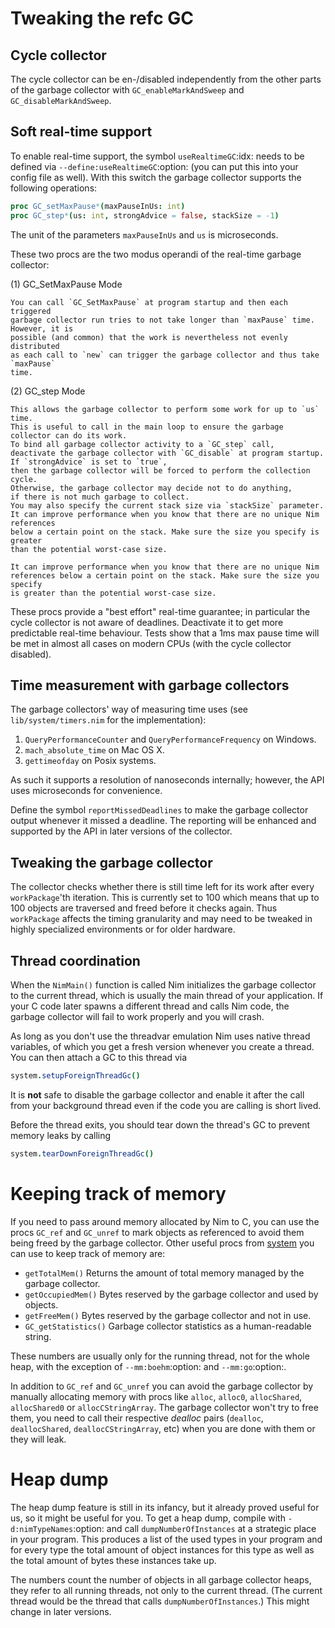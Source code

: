Tweaking the refc GC
====================

Cycle collector
---------------

The cycle collector can be en-/disabled independently from the other parts of
the garbage collector with `GC_enableMarkAndSweep` and `GC_disableMarkAndSweep`.


Soft real-time support
----------------------

To enable real-time support, the symbol `useRealtimeGC`:idx: needs to be
defined via `--define:useRealtimeGC`:option: (you can put this into your config
file as well).
With this switch the garbage collector supports the following operations:

  ```nim
  proc GC_setMaxPause*(maxPauseInUs: int)
  proc GC_step*(us: int, strongAdvice = false, stackSize = -1)
  ```

The unit of the parameters `maxPauseInUs` and `us` is microseconds.

These two procs are the two modus operandi of the real-time garbage collector:

(1) GC_SetMaxPause Mode

    You can call `GC_SetMaxPause` at program startup and then each triggered
    garbage collector run tries to not take longer than `maxPause` time. However, it is
    possible (and common) that the work is nevertheless not evenly distributed
    as each call to `new` can trigger the garbage collector and thus take  `maxPause`
    time.

(2) GC_step Mode

    This allows the garbage collector to perform some work for up to `us` time.
    This is useful to call in the main loop to ensure the garbage collector can do its work.
    To bind all garbage collector activity to a `GC_step` call,
    deactivate the garbage collector with `GC_disable` at program startup.
    If `strongAdvice` is set to `true`,
    then the garbage collector will be forced to perform the collection cycle.
    Otherwise, the garbage collector may decide not to do anything,
    if there is not much garbage to collect.
    You may also specify the current stack size via `stackSize` parameter.
    It can improve performance when you know that there are no unique Nim references
    below a certain point on the stack. Make sure the size you specify is greater
    than the potential worst-case size.

    It can improve performance when you know that there are no unique Nim
    references below a certain point on the stack. Make sure the size you specify
    is greater than the potential worst-case size.

These procs provide a "best effort" real-time guarantee; in particular the
cycle collector is not aware of deadlines. Deactivate it to get more
predictable real-time behaviour. Tests show that a 1ms max pause
time will be met in almost all cases on modern CPUs (with the cycle collector
disabled).


Time measurement with garbage collectors
----------------------------------------

The garbage collectors' way of measuring time uses
(see ``lib/system/timers.nim`` for the implementation):

1) `QueryPerformanceCounter` and `QueryPerformanceFrequency` on Windows.
2) `mach_absolute_time` on Mac OS X.
3) `gettimeofday` on Posix systems.

As such it supports a resolution of nanoseconds internally; however, the API
uses microseconds for convenience.

Define the symbol `reportMissedDeadlines` to make the
garbage collector output whenever it missed a deadline.
The reporting will be enhanced and supported by the API in later versions of the collector.


Tweaking the garbage collector
------------------------------

The collector checks whether there is still time left for its work after
every `workPackage`'th iteration. This is currently set to 100 which means
that up to 100 objects are traversed and freed before it checks again. Thus
`workPackage` affects the timing granularity and may need to be tweaked in
highly specialized environments or for older hardware.


Thread coordination
-------------------

When the `NimMain()` function is called Nim initializes the garbage
collector to the current thread, which is usually the main thread of your
application. If your C code later spawns a different thread and calls Nim
code, the garbage collector will fail to work properly and you will crash.

As long as you don't use the threadvar emulation Nim uses native thread
variables, of which you get a fresh version whenever you create a thread. You
can then attach a GC to this thread via

  ```nim
  system.setupForeignThreadGc()
  ```

It is **not** safe to disable the garbage collector and enable it after the
call from your background thread even if the code you are calling is short
lived.

Before the thread exits, you should tear down the thread's GC to prevent memory
leaks by calling

  ```nim
  system.tearDownForeignThreadGc()
  ```


Keeping track of memory
=======================

If you need to pass around memory allocated by Nim to C, you can use the
procs `GC_ref` and `GC_unref` to mark objects as referenced to avoid them
being freed by the garbage collector.
Other useful procs from [system](system.html) you can use to keep track of memory are:

* `getTotalMem()` Returns the amount of total memory managed by the garbage collector.
* `getOccupiedMem()` Bytes reserved by the garbage collector and used by objects.
* `getFreeMem()` Bytes reserved by the garbage collector and not in use.
* `GC_getStatistics()` Garbage collector statistics as a human-readable string.

These numbers are usually only for the running thread, not for the whole heap,
with the exception of `--mm:boehm`:option: and `--mm:go`:option:.

In addition to `GC_ref` and `GC_unref` you can avoid the garbage collector by manually
allocating memory with procs like `alloc`, `alloc0`, `allocShared`, `allocShared0` or `allocCStringArray`.
The garbage collector won't try to free them, you need to call their respective *dealloc* pairs
(`dealloc`, `deallocShared`, `deallocCStringArray`, etc)
when you are done with them or they will leak.


Heap dump
=========

The heap dump feature is still in its infancy, but it already proved
useful for us, so it might be useful for you. To get a heap dump, compile
with `-d:nimTypeNames`:option: and call `dumpNumberOfInstances`
at a strategic place in your program.
This produces a list of the used types in your program and for every type
the total amount of object instances for this type as well as the total
amount of bytes these instances take up.

The numbers count the number of objects in all garbage collector heaps, they refer to
all running threads, not only to the current thread. (The current thread
would be the thread that calls `dumpNumberOfInstances`.) This might
change in later versions.
